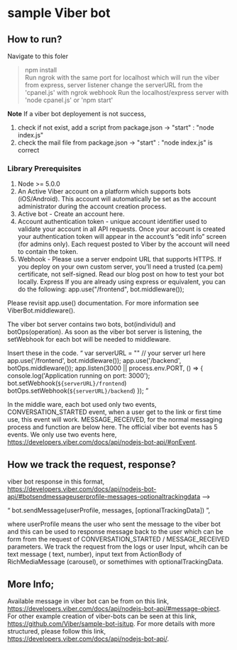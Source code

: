 # sample Viber bot

## How to run? 

Navigate to this foler
> npm install         
> Run ngrok with the same port for localhost which will run the viber from express, server listener
change the serverURL from the 'cpanel.js' with ngrok webhook
> Run the localhost/express server with 'node cpanel.js' or 'npm start'

**Note**
If a viber bot deployement is not success,
1. check if not exist, add a script from package.json -> 
                                "start" : "node index.js"
2. check the mail file from package.json -> "start" : "node index.js" is correct

### Library Prerequisites
1.	Node >= 5.0.0
2.	An Active Viber account on a platform which supports bots (iOS/Android). This account will automatically be set as the account administrator during the account creation process.
3.	Active bot - Create an account here.
4.	Account authentication token - unique account identifier used to validate your account in all API requests. Once your account is created your authentication token will appear in the account’s “edit info” screen (for admins only). Each request posted to Viber by the account will need to contain the token.
5.	Webhook - Please use a server endpoint URL that supports HTTPS. If you deploy on your own custom server, you’ll need a trusted (ca.pem) certificate, not self-signed. Read our blog post on how to test your bot locally.
Express
If you are already using express or equivalent, you can do the following: app.use("/frontend", bot.middleware()); 

Please revisit app.use() documentation. For more information see ViberBot.middleware().


The viber bot server contains two bots, bot(individul) and botOps(operation). As soon as the viber bot server is listening, the setWebhook for each bot will be needed to middleware. 

Insert these in the code. “
    var serverURL = "" // your server url here
    app.use('/frontend', bot.middleware());
    app.use('/backend', botOps.middleware()); 
    app.listen(3000 || process.env.PORT, () => { 
        console.log('Application running on port: 3000'); 
        bot.setWebhook(`${serverURL}/frontend`) 
        botOps.setWebhook(`${serverURL}/backend`) 
    });
”


In the middle ware, each bot used only two events,
CONVERSATION_STARTED event,  when a user get to the link or first time use, this event will work.
MESSAGE_RECEIVED, for the normal messaging process and function are below here. 
The official viber bot events has 5 events. We only use two events here, https://developers.viber.com/docs/api/nodejs-bot-api/#onEvent.


## How we track the request, response?

viber bot response in this format, https://developers.viber.com/docs/api/nodejs-bot-api/#botsendmessageuserprofile-messages-optionaltrackingdata –> 

 “ bot.sendMessage(userProfile, messages, [optionalTrackingData]) ”, 

where userProfile means the user who sent the message to the viber bot and this can be used to response message back to the user which can be form from the request of CONVERSATION_STARTED / MESSAGE_RECEIVED parameters.
We track the request from the logs or user Input, whcih can be text message ( text, number), input text from ActionBody of RichMediaMessage (carousel), or somethimes with  optionalTrackingData. 


## More Info;

Available message in viber bot can be from on this link, https://developers.viber.com/docs/api/nodejs-bot-api/#message-object. 
For other example creation of viber-bots can be seen at this link, https://github.com/Viber/sample-bot-isitup.
 For more details with more structured, please follow this link, https://developers.viber.com/docs/api/nodejs-bot-api/.



